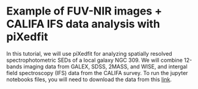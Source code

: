 # Example of FUV-NIR images + CALIFA IFS data analysis with piXedfit

In this tutorial, we will use piXedfit for analyzing spatially resolved spectrophotometric SEDs of a local galaxy NGC 309. We will combine 12-bands imaging data from GALEX, SDSS, 2MASS, and WISE, and intergal field spectroscopy (IFS) data from the CALIFA survey. To run the jupyter notebooks files, you will need to download the data from this [link](https://drive.google.com/drive/folders/14ZhcUTcwFFHBh9zaP8p3WEMlNbf5804L?usp=sharing). 

